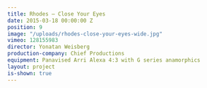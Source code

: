 ```yaml
---
title: Rhodes — Close Your Eyes
date: 2015-03-18 00:00:00 Z
position: 9
image: "/uploads/rhodes-close-your-eyes-wide.jpg"
vimeo: 128155983
director: Yonatan Weisberg
production-company: Chief Productions
equipment: Panavised Arri Alexa 4:3 with G series anamorphics
layout: project
is-shown: true
---
```


